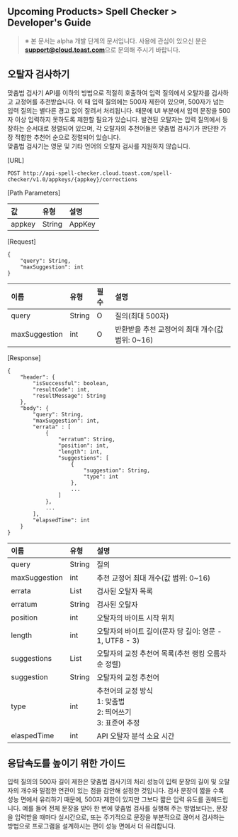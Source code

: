 ## Upcoming Products> Spell Checker > Developer's Guide

> ※ 본 문서는 alpha 개발 단계의 문서입니다.
> 사용에 관심이 있으신 분은 **support@cloud.toast.com**으로 문의해 주시기 바랍니다.

## 오탈자 검사하기

맞춤법 검사기 API를 이하의 방법으로 적절히 호출하여 입력 질의에서 오탈자를 검사하고 교정어를 추천받습니다. 이 때 입력 질의에는 500자 제한이 있으며, 500자가 넘는 입력 질의는 별다른 경고 없이 잘려서 처리됩니다. 때문에 UI 부분에서 입력 문장을 500자 이상 입력하지 못하도록 제한할 필요가 있습니다. 발견된 오탈자는 입력 질의에서 등장하는 순서대로 정렬되어 있으며, 각 오탈자의 추천어들은 맞춤법 검사기가 판단한 가장 적합한 추천어 순으로 정렬되어 있습니다.  
맞춤법 검사기는 영문 및 기타 언어의 오탈자 검사를 지원하지 않습니다.

[URL]

```
POST http://api-spell-checker.cloud.toast.com/spell-checker/v1.0/appkeys/{appkey}/corrections
```

[Path Parameters]

| 값 | 유형 | 설명 |
|:---|:---|:---|
| appkey | String | AppKey |

[Request]

```
{
    "query": String,
    "maxSuggestion": int
}
```

| 이름 | 유형 | 필수 | 설명 |
|:---|:---|:---|:---|
| query | String | O | 질의(최대 500자) |
| maxSuggestion | int | O | 반환받을 추천 교정어의 최대 개수(값 범위: 0~16) |

[Response]

```
{
    "header": {
        "isSuccessful": boolean,
        "resultCode": int,
        "resultMessage": String
    },
    "body": {
        "query": String,
        "maxSuggestion": int,
        "errata" : [
            {
                "erratum": String,
                "position": int,
                "length": int,
                "suggestions": [
                    {
                        "suggestion": String,
                        "type": int
                    },
                    ...
                ]
            },
            ...
        ],
        "elapsedTime": int
    }
}
```

| 이름 | 유형 | 설명 |
|:---|:---|:---|
| query | String | 질의 |
| maxSuggestion | int | 추천 교정어 최대 개수(값 범위: 0~16) |
| errata | List | 검사된 오탈자 목록 |
| erratum | String | 검사된 오탈자 |
| position | int | 오탈자의 바이트 시작 위치 |
| length | int | 오탈자의 바이트 길이(문자 당 길이: 영문 - 1, UTF8 - 3) |
| suggestions | List | 오탈자의 교정 추천어 목록(추천 랭킹 오름차순 정렬) |
| suggestion | String | 오탈자의 교정 추천어 |
| type | int | 추천어의 교정 방식<br>1: 맞춤법<br>2: 띄어쓰기<br>3: 표준어 추정 |
| elaspedTime | int | API 오탈자 분석 소요 시간 |


## 응답속도를 높이기 위한 가이드

입력 질의의 500자 길이 제한은 맞춤법 검사기의 처리 성능이 입력 문장의 길이 및 오탈자의 개수와 밀접한 연관이 있는 점을 감안해 설정한 것입니다. 검사 문장이 짧을 수록 성능 면에서 유리하기 때문에, 500자 제한이 있지만 그보다 짧은 입력 유도를 권해드립니다. 예를 들어 전체 문장을 받아 한 번에 맞춤법 검사를 실행해 주는 방법보다는, 문장을 입력받을 때마다 실시간으로, 또는 주기적으로 문장을 부분적으로 끊어서 검사하는 방법으로 프로그램을 설계하시는 편이 성능 면에서 더 유리합니다.
